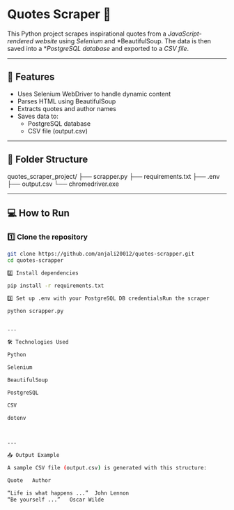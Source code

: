 # Quotes Scraper 📝

This Python project scrapes inspirational quotes from a *JavaScript-rendered website* using *Selenium* and *BeautifulSoup. The data is then saved into a **PostgreSQL database* and exported to a *CSV file*.

---

## 🚀 Features

- Uses Selenium WebDriver to handle dynamic content
- Parses HTML using BeautifulSoup
- Extracts quotes and author names
- Saves data to:
  - PostgreSQL database
  - CSV file (output.csv)

---

## 📂 Folder Structure
quotes_scraper_project/ ├── scrapper.py ├── requirements.txt ├── .env ├── output.csv └── chromedriver.exe

---

## 💻 How to Run

### 1️⃣ Clone the repository

```bash
git clone https://github.com/anjali20012/quotes-scrapper.git
cd quotes-scrapper

2️⃣ Install dependencies

pip install -r requirements.txt

3️⃣ Set up .env with your PostgreSQL DB credentialsRun the scraper

python scrapper.py


---

🛠️ Technologies Used

Python

Selenium

BeautifulSoup

PostgreSQL

CSV

dotenv



---

📤 Output Example

A sample CSV file (output.csv) is generated with this structure:

Quote	Author

“Life is what happens ...”	John Lennon
“Be yourself ...”	Oscar Wilde


